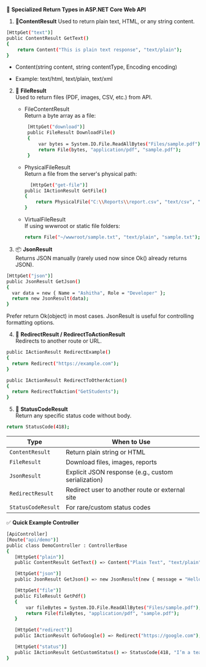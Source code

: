 🧾 **Specialized Return Types in ASP.NET Core Web API**

1. 📝**ContentResult** 
Used to return plain text, HTML, or any string content.
```bash
[HttpGet("text")]
public ContentResult GetText()
{
    return Content("This is plain text response", "text/plain");
}

```
- Content(string content, string contentType, Encoding encoding)

- Example: text/html, text/plain, text/xml
 
2. 📄 **FileResult**  
   Used to return files (PDF, images, CSV, etc.) from API.
     - FileContentResult  
       Return a byte array as a file:
       ```bash
        [HttpGet("download")]
        public FileResult DownloadFile()
        {
            var bytes = System.IO.File.ReadAllBytes("Files/sample.pdf");
            return File(bytes, "application/pdf", "sample.pdf");
        }
       ```
       
    - PhysicalFileResult  
    Return a file from the server's physical path:
      ```bash
        [HttpGet("get-file")]
      public IActionResult GetFile()
      {
          return PhysicalFile("C:\\Reports\\report.csv", "text/csv", "report.csv");
      }
      ```
      
   - VirtualFileResult  
     If using wwwroot or static file folders:
        ```bash
        return File("~/wwwroot/sample.txt", "text/plain", "sample.txt");
        ```
3. 📦 **JsonResult**  
Returns JSON manually (rarely used now since Ok() already returns JSON).
  ```bash
  [HttpGet("json")]
public JsonResult GetJson()
{
    var data = new { Name = "Ashitha", Role = "Developer" };
    return new JsonResult(data);
}
  ```
Prefer return Ok(object) in most cases. JsonResult is useful for controlling formatting options.  

4. 🔄 **RedirectResult / RedirectToActionResult**  
Redirects to another route or URL.
  ```bash
public IActionResult RedirectExample()
{
    return Redirect("https://example.com");
}
  ```
  ```bash
public IActionResult RedirectToOtherAction()
{
    return RedirectToAction("GetStudents");
}

  ```

5. 🚫 **StatusCodeResult**  
Return any specific status code without body.

  ```bash
return StatusCode(418); 

  ```

| Type               | When to Use                                         |
| ------------------ | --------------------------------------------------- |
| `ContentResult`    | Return plain string or HTML                         |
| `FileResult`       | Download files, images, reports                     |
| `JsonResult`       | Explicit JSON response (e.g., custom serialization) |
| `RedirectResult`   | Redirect user to another route or external site     |
| `StatusCodeResult` | For rare/custom status codes                        |

✅ **Quick Example Controller**

 ```bash
[ApiController]
[Route("api/demo")]
public class DemoController : ControllerBase
{
    [HttpGet("plain")]
    public ContentResult GetText() => Content("Plain Text", "text/plain");

    [HttpGet("json")]
    public JsonResult GetJson() => new JsonResult(new { message = "Hello" });

    [HttpGet("file")]
    public FileResult GetPdf()
    {
        var fileBytes = System.IO.File.ReadAllBytes("Files/sample.pdf");
        return File(fileBytes, "application/pdf", "sample.pdf");
    }

    [HttpGet("redirect")]
    public IActionResult GoToGoogle() => Redirect("https://google.com");

    [HttpGet("status")]
    public IActionResult GetCustomStatus() => StatusCode(418, "I’m a teapot");
}

 ```
